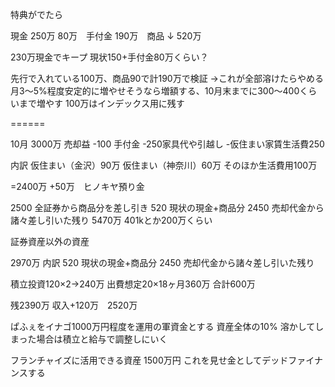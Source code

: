 特典がでたら

現金
250万
80万　手付金
190万　商品
↓
520万

230万現金でキープ
現状150+手付金80万くらい？

先行で入れている100万、商品90で計190万で検証
→これが全部溶けたらやめる
月3〜5%程度安定的に増やせそうなら増額する、10月末までに300〜400くらいまで増やす
100万はインデックス用に残す

======

10月
3000万 売却益 
-100 手付金
-250家具代や引越し
-仮住まい家賃生活費250

内訳
仮住まい（金沢）90万
仮住まい（神奈川）60万
そのほか生活費用100万

=2400万
+50万　ヒノキヤ預り金

2500 全証券から商品分を差し引き
520 現状の現金+商品分
2450 売却代金から諸々差し引いた残り
5470万
401kとか200万くらい

証券資産以外の資産

2970万
内訳
520 現状の現金+商品分
2450 売却代金から諸々差し引いた残り

積立投資120×2→240万
出費想定20×18ヶ月360万
合計600万

残2390万
収入+120万　2520万

ぱふぇをイナゴ1000万円程度を運用の軍資金とする
資産全体の10%
溶かしてしまった場合は積立と給与で調整しにいく

フランチャイズに活用できる資産
1500万円 これを見せ金としてデッドファイナンスする